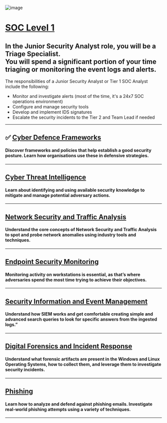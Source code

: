 ![image](https://user-images.githubusercontent.com/51442719/201136381-2c92fd71-a5cb-49fa-a0e2-098f4c860b04.png)

# [SOC Level 1](https://tryhackme.com/paths)
## In the Junior Security Analyst role, you will be a Triage Specialist.  <br> You will spend a significant portion of your time triaging or monitoring the event logs and alerts.


The responsibilities of a Junior Security Analyst or Tier 1 SOC Analyst include the following:
- Monitor and investigate alerts (most of the time, it's a 24x7 SOC operations environment)
- Configure and manage security tools
- Develop and implement IDS signatures
- Escalate the security incidents to the Tier 2 and Team Lead if needed

---

## ✅ [Cyber Defence Frameworks](#)
#### Discover frameworks and policies that help establish a good security posture. Learn how organisations use these in defensive strategies.

---

## [Cyber Threat Intelligence](#)
#### Learn about identifying and using available security knowledge to mitigate and manage potential adversary actions.

---

## [Network Security and Traffic Analysis](#)
#### Understand the core concepts of Network Security and Traffic Analysis to spot and probe network anomalies using industry tools and techniques.

---

## [Endpoint Security Monitoring](#)
#### Monitoring activity on workstations is essential, as that’s where adversaries spend the most time trying to achieve their objectives.

---

## [Security Information and Event Management](#)
#### Understand how SIEM works and get comfortable creating simple and advanced search queries to look for specific answers from the ingested logs.”

---

## [Digital Forensics and Incident Response](#)
#### Understand what forensic artifacts are present in the Windows and Linux Operating Systems, how to collect them, and leverage them to investigate security incidents.

---

## [Phishing](#)
#### Learn how to analyze and defend against phishing emails. Investigate real-world phishing attempts using a variety of techniques.

---
